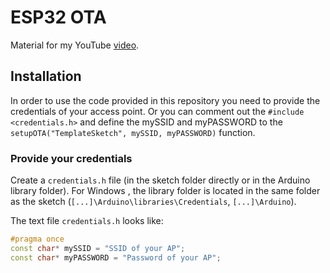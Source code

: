 # ESP32 OTA

Material for my YouTube [video](https://www.youtube.com/watch?v=1pwqS_NUG7Q).

## Installation

In order to use the code provided in this repository you need to provide the credentials of your access point. Or you can comment out the `#include <credentials.h>` and define the mySSID and myPASSWORD to the `setupOTA("TemplateSketch", mySSID, myPASSWORD)` function.

### Provide your credentials

Create a `credentials.h` file (in the sketch folder directly or in the Arduino library folder).
For Windows , the library folder is located in the same folder as the  sketch (`[...]\Arduino\libraries\Credentials`, `[...]\Arduino`).

The text file `credentials.h` looks like:

```c++
#pragma once
const char* mySSID = "SSID of your AP";
const char* myPASSWORD = "Password of your AP";
```